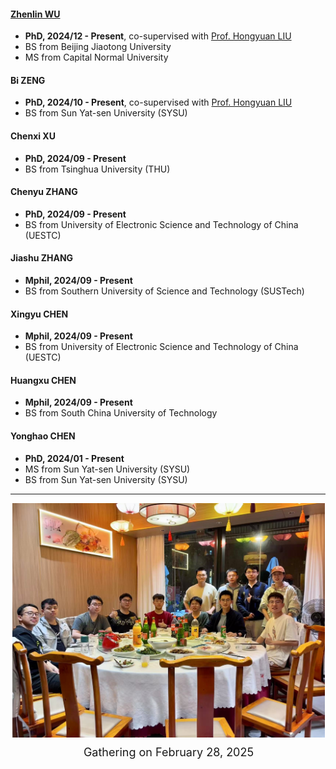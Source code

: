 <!--

<div style="display: flex; justify-content: space-around; text-align: center;">
  
  <div style="width: 130px;">
    <img src="/assets/img/stu_pic_yonghao.jpg" alt="Title 1" style="width: 100%;">
    <p style="margin-top: 10px; font-size: 18px; font-weight: bold; text-align: center;">
      Chenxi XU
    </p>
    <p style="margin-top: -10px; font-size: 16px; text-align: center;">
      PhD, 2024/09 -  <br>
      BS: Tsinghua
    </p>
  </div>
  
  <div style="width: 130px;">
    <img src="/assets/img/stu_pic_yonghao.jpg" alt="Title 1" style="width: 100%;">
    <p style="margin-top: 10px; font-size: 17px; font-weight: bold; text-align: center;">
      Chenyu ZHANG
    </p>
    <p style="margin-top: -10px; font-size: 16px; text-align: center;">
      PhD, 2024/09 -  <br>
      BS: UESTC
    </p>
  </div>
  
  <div style="width: 130px;">
    <img src="/assets/img/stu_pic_yonghao.jpg" alt="Title 1" style="width: 100%;">
    <p style="margin-top: 10px; font-size: 18px; font-weight: bold; text-align: center;">
      Jiashu ZHANG
    </p>
    <p style="margin-top: -10px; font-size: 16px; text-align: center;">
      Mphil, 2024/09 -  <br>
      BS: SUSTech
    </p>
  </div>

  <div style="width: 130px;">
    <img src="/assets/img/stu_pic_yonghao.jpg" alt="Title 1" style="width: 100%;">
    <p style="margin-top: 10px; font-size: 18px; font-weight: bold; text-align: center;">
      Xingyu CHEN
    </p>
    <p style="margin-top: -10px; font-size: 16px; text-align: center;">
      Mphil, 2024/09 -  <br>
      BS: UESTC
    </p>
  </div>

</div>



<div style="display: flex; justify-content: flex-start; margin-left: 36px;">
  
  <div style="width: 130px;">
    <img src="/assets/img/stu_pic_yonghao.jpg" alt="Title 1" style="width: 100%;">
    <p style="margin-top: 10px; font-size: 18px; font-weight: bold; text-align: center;">
      Chenxi XU
    </p>
    <p style="margin-top: -10px; font-size: 16px; text-align: center;">
      PhD, 2024/01 -  <br>
      MS: SYSU <br>
      BS: SYSU
    </p>
  </div>
</div>

 -->

#### [Zhenlin WU](https://zlwu92.github.io/) 
- **PhD, 2024/12 - Present**, co-supervised with [Prof. Hongyuan LIU](https://www.liuhongyuan.com/)
- BS from Beijing Jiaotong University
- MS from Capital Normal University 

#### Bi ZENG 
- **PhD, 2024/10 - Present**, co-supervised with [Prof. Hongyuan LIU](https://www.liuhongyuan.com/)
- BS from Sun Yat-sen University (SYSU)

#### Chenxi XU 
- **PhD, 2024/09 - Present**
- BS from Tsinghua University (THU)

#### Chenyu ZHANG 
- **PhD, 2024/09 - Present**
- BS from University of Electronic Science and Technology of China (UESTC)

#### Jiashu ZHANG 
- **Mphil, 2024/09 - Present**
- BS from Southern University of Science and Technology (SUSTech)

#### Xingyu CHEN 
- **Mphil, 2024/09 - Present**
- BS from University of Electronic Science and Technology of China (UESTC)

#### Huangxu CHEN 
- **Mphil, 2024/09 - Present**
- BS from South China University of Technology

#### Yonghao CHEN 
- **PhD, 2024/01 - Present**
- MS from Sun Yat-sen University (SYSU)
- BS from Sun Yat-sen University (SYSU)

-------------

<div style="display: flex; justify-content: flex-start; margin-left: 3px;">
  
  <div style="width:500px;">
    <img src="/assets/img/gathering 2025-2-28.jpg" alt="Title 1" style="width: 100%;" zoomable=true>
    <p style="margin-top: 10px; font-size: 18px; text-align: center;">
      Gathering on February 28, 2025
    </p>
  </div>
</div>
